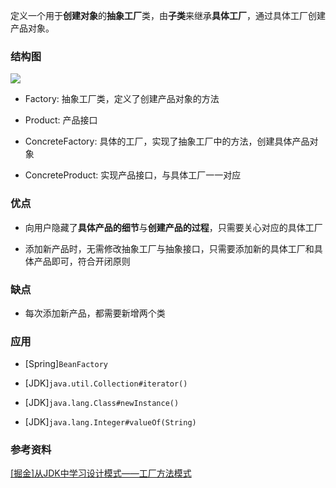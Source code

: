 定义一个用于**创建对象**的**抽象工厂**类，由**子类**来继承**具体工厂**，通过具体工厂创建产品对象。

### 结构图
![](https://s2.loli.net/2022/08/11/pxu1LqvyWjC8YnN.png)

- Factory: 抽象工厂类，定义了创建产品对象的方法

- Product: 产品接口

- ConcreteFactory: 具体的工厂，实现了抽象工厂中的方法，创建具体产品对象

- ConcreteProduct: 实现产品接口，与具体工厂一一对应

### 优点
- 向用户隐藏了**具体产品的细节**与**创建产品的过程**，只需要关心对应的具体工厂

- 添加新产品时，无需修改抽象工厂与抽象接口，只需要添加新的具体工厂和具体产品即可，符合开闭原则

### 缺点
- 每次添加新产品，都需要新增两个类

### 应用
- [Spring]`BeanFactory`

- [JDK]`java.util.Collection#iterator()`

- [JDK]`java.lang.Class#newInstance()`

- [JDK]`java.lang.Integer#valueOf(String)`

### 参考资料
[[掘金]从JDK中学习设计模式——工厂方法模式](https://juejin.cn/post/7027816661591801863)